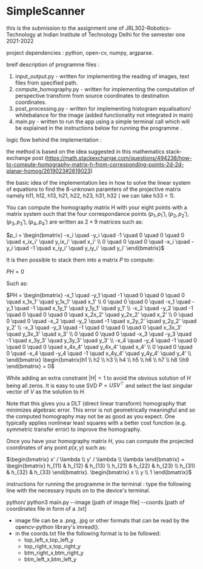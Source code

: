 # SimpleScanner
this is the submission to the assignment one of JRL302-Robotics-Technology at Indian Institute of Technology Delhi for the semester one 2021-2022

project dependencies : 
python, open-cv, numpy, argparse.

breif description of programme files :

1) input_output.py - written for implementing the reading of images, text files from specified path.
2) compute_homography.py - written for implementing the computation of perspective transform from source coordinates to destination coordinates.
3) post_processing.py - written for implementing histogram equalisation/ whitebalance for the image (added functionality not integrated in main)
4) main.py - written to run the app using a simple terminal call which will be explained in the instructions below for running the programme .


logic flow behind the implementation :

the method is based on the idea suggested in this mathematics stack-exchange post (https://math.stackexchange.com/questions/494238/how-to-compute-homography-matrix-h-from-corresponding-points-2d-2d-planar-homog/2619023#2619023) 

the basic idea of the implementation lies in how to solve the linear system of equations to find the 8-unknown paramters of the projective matrix namely h11, h12, h13, h21, h22, h23, h31, h32 ( we can take h33 = 1). 

You can compute the homography matrix H with your eight points with a matrix system such that the four correspondance points $(p_1, p_1'), (p_2, p_2'), (p_3, p_3'), (p_4, p_4')$ are written as $2\times9$ matrices such as:

$p_i = \begin{bmatrix}
-x_i \quad -y_i \quad -1 \quad 0 \quad 0 \quad 0 \quad x_ix_i' \quad y_ix_i' \quad x_i' \\
0 \quad 0 \quad 0 \quad -x_i \quad -y_i \quad -1 \quad x_iy_i' \quad y_iy_i' \quad y_i'
\end{bmatrix}$

It is then possible to stack them into a matrix $P$ to compute:

$PH = 0$

Such as:

$PH = \begin{bmatrix}
-x_1 \quad -y_1 \quad -1 \quad 0 \quad 0 \quad 0 \quad x_1x_1' \quad y_1x_1' \quad x_1' \\
0 \quad 0 \quad 0 \quad -x_1 \quad -y_1 \quad -1 \quad x_1y_1' \quad y_1y_1' \quad y_1' \\
-x_2 \quad -y_2 \quad -1 \quad 0 \quad 0 \quad 0 \quad x_2x_2' \quad y_2x_2' \quad x_2' \\
0 \quad 0 \quad 0 \quad -x_2 \quad -y_2 \quad -1 \quad x_2y_2' \quad y_2y_2' \quad y_2' \\
-x_3 \quad -y_3 \quad -1 \quad 0 \quad 0 \quad 0 \quad x_3x_3' \quad y_3x_3' \quad x_3' \\
0 \quad 0 \quad 0 \quad -x_3 \quad -y_3 \quad -1 \quad x_3y_3' \quad y_3y_3' \quad y_3' \\
-x_4 \quad -y_4 \quad -1 \quad 0 \quad 0 \quad 0 \quad x_4x_4' \quad y_4x_4' \quad x_4' \\
0 \quad 0 \quad 0 \quad -x_4 \quad -y_4 \quad -1 \quad x_4y_4' \quad y_4y_4' \quad y_4' \\
\end{bmatrix} \begin{bmatrix}h1 \\ h2 \\ h3 \\ h4 \\ h5 \\ h6 \\ h7 \\ h8 \\h9 \end{bmatrix} = 0$

While adding an extra constraint $|H|=1$ to avoid the obvious solution of $H$ being all zeros. It is easy to use SVD $P = USV^\top$ and select the last singular vector of $V$ as the solution to $H$.

Note that this gives you a DLT (direct linear transform) homography that minimizes algebraic error. This error is not geometrically meaningful and so the computed homography may not be as good as you expect. One typically applies nonlinear least squares with a better cost function (e.g. symmetric transfer error) to improve the homography.

Once you have your homography matrix $H$, you can compute the projected coordinates of any point $p(x, y)$ such as:

$\begin{bmatrix}
  x' / \lambda \\
  y' / \lambda \\
  \lambda
 \end{bmatrix} =
\begin{bmatrix}
  h_{11} & h_{12} & h_{13} \\
  h_{21} & h_{22} & h_{23} \\
  h_{31} & h_{32} & h_{33}
 \end{bmatrix}.
\begin{bmatrix}
  x \\
  y \\
  1
 \end{bmatrix}$
 


instructions for running the programme in the terminal : type the following line with the necessary inputs on to the device's terminal. 

python/ python3 main.py --image [path of image file] --coords [path of coordinates file in form of a .txt]
- image file can be a .png, .jpg or other formats that can be read by the opencv-python library's imread().
- in the coords.txt file the following format is to be followed: 
  - top_left_x,top_left_y
  - top_right_x,top_right_y
  - btm_right_x,btm_right_y
  - btm_left_x,btm_left_y
